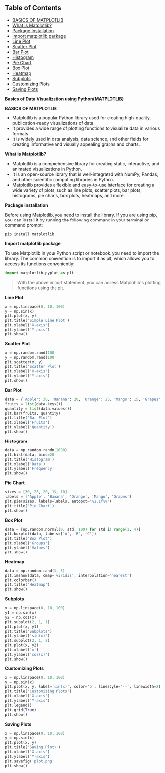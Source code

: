 ## Table of Contents
- [BASICS OF MATPLOTLIB](#basics-of-matplotlib)
 - [What is Matplotlib?](#what-is-matplotlib)
  - [Package Installation](#package-installation)
  - [Import matplotlib package](#import-matplotlib-package)
  - [Line Plot](#line-plot)
  - [Scatter Plot](#scatter-plot)
  - [Bar Plot](#bar-plot)
  - [Histogram](#histogram)
  - [Pie Chart](#pie-chart)
  - [Box Plot](#box-plot)
  - [Heatmap](#heatmap)
  - [Subplots](#subplots)
  - [Customizing Plots](#customizing-plots)
  - [Saving Plots](#saving-plots)
  
**Basics of Data Visualization using Python(MATPLOTLIB)** <a name="basics-of-matplotlib"></a>

**BASICS OF MATPLOTLIB**
- Matplotlib is a popular Python library used for creating high-quality, publication-ready visualizations of data. 
- It provides a wide range of plotting functions to visualize data in various formats. 
- It is widely used in data analysis, data science, and other fields for creating informative and visually appealing graphs and charts.

**What is Matplotlib?** <a name="what-is-matplotlib"></a>
   -  Matplotlib is a comprehensive library for creating static, interactive, and animated visualizations in Python.
  - It is an open-source library that is well-integrated with NumPy, Pandas, and other scientific computing libraries in Python.
   - Matplotlib provides a flexible and easy-to-use interface for creating a wide variety of plots, such as line plots, scatter plots, bar plots, histograms, pie charts, box plots, heatmaps, and more.

**Package installation** <a name="package-installation"></a>

Before using Matplotlib, you need to install the library. If you are using pip, you can install it by running the following command in your terminal or command prompt:
```pip
pip install matplotlib
```
**Import matplotlib package** <a name="import-matplotlib-package"></a>

To use Matplotlib in your Python script or notebook, you need to import the library. The common convention is to import it as plt, which allows you to access its functions conveniently:
```python
import matplotlib.pyplot as plt
```
> With the above import statement, you can access Matplotlib's plotting functions using the plt.

**Line Plot**  <a name="line-plot"></a>
```python
x = np.linspace(0, 10, 100)
y = np.sin(x)
plt.plot(x, y)
plt.title('Simple Line Plot')
plt.xlabel('X-axis')
plt.ylabel('Y-axis')
plt.show()
```

**Scatter Plot** <a name="scatter-plot"></a>
```python
x = np.random.rand(100)
y = np.random.rand(100)
plt.scatter(x, y)
plt.title('Scatter Plot')
plt.xlabel('X-axis')
plt.ylabel('Y-axis')
plt.show()
```
**Bar Plot** <a name="bar-plot"></a>
```python
data = {'Apple': 30, 'Banana': 20, 'Orange': 25, 'Mango': 15, 'Grapes': 10}
fruits = list(data.keys())
quantity = list(data.values())
plt.bar(fruits, quantity)
plt.title('Bar Plot')
plt.xlabel('Fruits')
plt.ylabel('Quantity')
plt.show()
```
**Histogram** <a name="histogram"></a>
```python
data = np.random.randn(1000)
plt.hist(data, bins=20)
plt.title('Histogram')
plt.xlabel('Data')
plt.ylabel('Frequency')
plt.show()
```
**Pie Chart** <a name="pie-chart"></a>
```python
sizes = [30, 25, 20, 15, 10]
labels = ['Apple', 'Banana', 'Orange', 'Mango', 'Grapes']
plt.pie(sizes, labels=labels, autopct='%1.1f%%')
plt.title('Pie Chart')
plt.show()
```
**Box Plot** <a name="box-plot"></a>
```python
data = [np.random.normal(0, std, 100) for std in range(1, 4)]
plt.boxplot(data, labels=['A', 'B', 'C'])
plt.title('Box Plot')
plt.xlabel('Groups')
plt.ylabel('Values')
plt.show()
```
**Heatmap** <a name="heatmap"></a>
```python
data = np.random.rand(5, 5)
plt.imshow(data, cmap='viridis', interpolation='nearest')
plt.colorbar()
plt.title('Heatmap')
plt.show()
```
**Subplots** <a name="subplots"></a>
```python
x = np.linspace(0, 10, 100)
y1 = np.sin(x)
y2 = np.cos(x)
plt.subplot(2, 1, 1)
plt.plot(x, y1)
plt.title('Subplots')
plt.ylabel('sin(x)')
plt.subplot(2, 1, 2)
plt.plot(x, y2)
plt.xlabel('x')
plt.ylabel('cos(x)')
plt.show()
```
**Customizing Plots** <a name="customizing-plots"></a>
```python
x = np.linspace(0, 10, 100)
y = np.sin(x)
plt.plot(x, y, label='sin(x)', color='b', linestyle='--', linewidth=2)
plt.title('Customizing Plots')
plt.xlabel('X-axis')
plt.ylabel('Y-axis')
plt.legend()
plt.grid(True)
plt.show()
```
**Saving Plots** <a name="saving-plots"></a>
```python
x = np.linspace(0, 10, 100)
y = np.sin(x)
plt.plot(x, y)
plt.title('Saving Plots')
plt.xlabel('X-axis')
plt.ylabel('Y-axis')
plt.savefig('plot.png')
plt.show()
```

